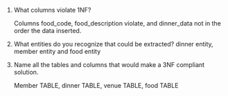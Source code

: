 1. What columns violate 1NF?

   Columns food_code, food_description violate, and dinner_data not in the order the data inserted.

2. What entities do you recognize that could be extracted?
   dinner entity, member entity and food entity

3. Name all the tables and columns that would make a 3NF compliant solution.

   Member TABLE, dinner TABLE, venue TABLE, food TABLE
